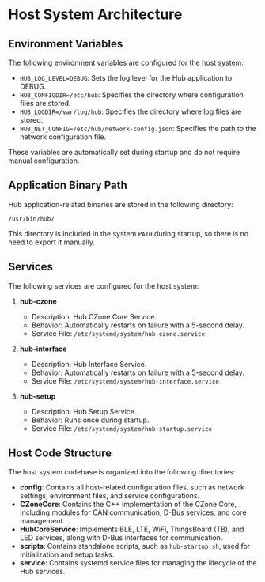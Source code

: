 # Host System Architecture

## Environment Variables
The following environment variables are configured for the host system:

- `HUB_LOG_LEVEL=DEBUG`: Sets the log level for the Hub application to DEBUG.
- `HUB_CONFIGDIR=/etc/hub`: Specifies the directory where configuration files are stored.
- `HUB_LOGDIR=/var/log/hub`: Specifies the directory where log files are stored.
- `HUB_NET_CONFIG=/etc/hub/network-config.json`: Specifies the path to the network configuration file.

These variables are automatically set during startup and do not require manual configuration.

## Application Binary Path
Hub application-related binaries are stored in the following directory:
```
/usr/bin/hub/
```

This directory is included in the system `PATH` during startup, so there is no need to export it manually.

## Services
The following services are configured for the host system:

1. **hub-czone**
   - Description: Hub CZone Core Service.
   - Behavior: Automatically restarts on failure with a 5-second delay.
   - Service File: `/etc/systemd/system/hub-czone.service`

2. **hub-interface**
   - Description: Hub Interface Service.
   - Behavior: Automatically restarts on failure with a 5-second delay.
   - Service File: `/etc/systemd/system/hub-interface.service`

3. **hub-setup**
   - Description: Hub Setup Service.
   - Behavior: Runs once during startup.
   - Service File: `/etc/systemd/system/hub-startup.service`

## Host Code Structure
The host system codebase is organized into the following directories:

- **config**: Contains all host-related configuration files, such as network settings, environment files, and service configurations.
- **CZoneCore**: Contains the C++ implementation of the CZone Core, including modules for CAN communication, D-Bus services, and core management.
- **HubCoreService**: Implements BLE, LTE, WiFi, ThingsBoard (TB), and LED services, along with D-Bus interfaces for communication.
- **scripts**: Contains standalone scripts, such as `hub-startup.sh`, used for initialization and setup tasks.
- **service**: Contains systemd service files for managing the lifecycle of the Hub services.

